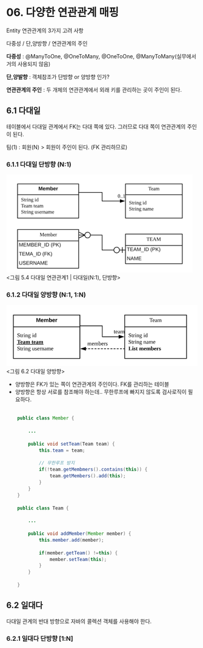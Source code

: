 # 06. 다양한 연관관계 매핑

Entity 연관관계의 3가지 고려 사항

다중성 / 단,양방향 / 연관관계의 주인

**다중성** : @ManyToOne, @OneToMany, @OneToOne, @ManyToMany(실무에서 거의 사용되지 않음)

**단,양발향** : 객체참조가 단방향 or 양방향 인가?

**연관관계의 주인** : 두 개체의 연관관계에서 외래 키를 관리하는 곳이 주인이 된다.

## 6.1 다대일

테이블에서 다대일 관계에서 FK는 다대 쪽에 있다. 그러므로 다대 쪽이 연관관계의 주인이 된다.

팀(1) : 회원(N) > 회원이 주인이 된다. (FK 관리하므로)


### 6.1.1 다대일 단방향 (N:1)

![image](https://github.com/hanbroz/jpa/blob/master/05/images/img1.png)<br>
<그림 5.4 다대일 연관관계1 | 다대일(N:1), 단방향>

### 6.1.2 다대일 양방향 (N:1, 1:N)

![image](https://github.com/hanbroz/jpa/blob/master/06/images/img7.png)<br>
<그림 6.2 다대일 양방향>

* 양방향은 FK가 있는 쪽이 연관관계의 주인이다. FK를 관리하는 테이블
* 양방향은 항상 서로를 참조해야 하는데.. 무한루프에 빠지지 않도록 검사로직이 필요하다.

~~~java

    public class Member {
    
        ...
        
        public void setTeam(Team team) {
            this.team = team;
            
            // 무한루프 방지
            if(!team.getMembmers().contains(this)) {
                team.getMembers().add(this);
            }
        }
    }
    
    public class Team {
    
        ...
        
        public void addMember(Member member) {
            this.member.add(member);
            
            if(member.getTeam() !=this) {
                member.setTeam(this);
            }
        }
    
    }

~~~

## 6.2 일대다

다대일 관계의 반대 방향으로 자바의 콜렉션 객체를 사용해야 한다.

### 6.2.1 일대다 단방향 [1:N]





